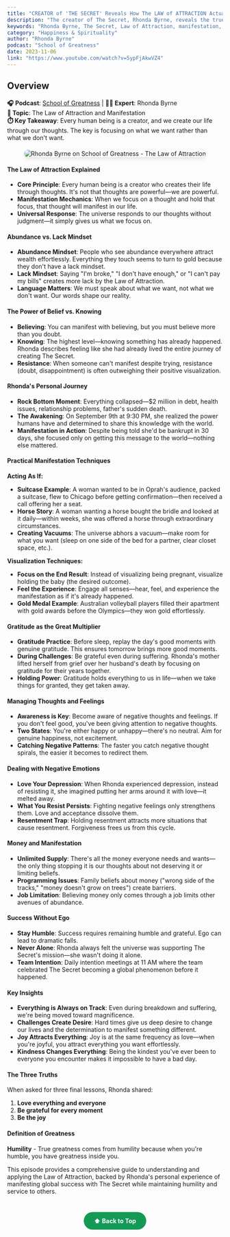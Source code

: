 ```yaml
---
title: "CREATOR of 'THE SECRET' Reveals How The LAW of ATTRACTION Actually Works! | Rhonda Byrne"
description: "The creator of The Secret, Rhonda Byrne, reveals the true mechanics of the Law of Attraction, manifestation techniques, and how to overcome limiting beliefs to create your desired reality."
keywords: "Rhonda Byrne, The Secret, Law of Attraction, manifestation, Lewis Howes, School of Greatness, abundance, thoughts, feelings, gratitude"
category: "Happiness & Spirituality"
author: "Rhonda Byrne"
podcast: "School of Greatness"
date: 2023-11-06
link: "https://www.youtube.com/watch?v=5ypFjAkwVZ4"
---
```


## Overview

**🎧 Podcast**: [School of Greatness](https://lewishowes.com/sogpodcast/) | **👩‍💼 Expert**: Rhonda Byrne  
**🎯 Topic**: The Law of Attraction and Manifestation  
**⏱️ Key Takeaway**: Every human being is a creator, and we create our life through our thoughts. The key is focusing on what we want rather than what we don't want.

<div style="text-align: center; margin: 20px 0;">
  <img src="https://img.youtube.com/vi/5ypFjAkwVZ4/maxresdefault.jpg" alt="Rhonda Byrne on School of Greatness - The Law of Attraction" style="max-width: 100%; border-radius: 8px; box-shadow: 0 4px 8px rgba(0,0,0,0.1);">
</div>

#### **The Law of Attraction Explained**
- **Core Principle**: Every human being is a creator who creates their life through thoughts. It's not that thoughts are powerful—we are powerful.
- **Manifestation Mechanics**: When we focus on a thought and hold that focus, that thought will manifest in our life.
- **Universal Response**: The universe responds to our thoughts without judgment—it simply gives us what we focus on.

#### **Abundance vs. Lack Mindset**
- **Abundance Mindset**: People who see abundance everywhere attract wealth effortlessly. Everything they touch seems to turn to gold because they don't have a lack mindset.
- **Lack Mindset**: Saying "I'm broke," "I don't have enough," or "I can't pay my bills" creates more lack by the Law of Attraction.
- **Language Matters**: We must speak about what we want, not what we don't want. Our words shape our reality.

#### **The Power of Belief vs. Knowing**
- **Believing**: You can manifest with believing, but you must believe more than you doubt.
- **Knowing**: The highest level—knowing something has already happened. Rhonda describes feeling like she had already lived the entire journey of creating The Secret.
- **Resistance**: When someone can't manifest despite trying, resistance (doubt, disappointment) is often outweighing their positive visualization.

#### **Rhonda's Personal Journey**
- **Rock Bottom Moment**: Everything collapsed—$2 million in debt, health issues, relationship problems, father's sudden death.
- **The Awakening**: On September 9th at 9:30 PM, she realized the power humans have and determined to share this knowledge with the world.
- **Manifestation in Action**: Despite being told she'd be bankrupt in 30 days, she focused only on getting this message to the world—nothing else mattered.

#### **Practical Manifestation Techniques**

**Acting As If:**
- **Suitcase Example**: A woman wanted to be in Oprah's audience, packed a suitcase, flew to Chicago before getting confirmation—then received a call offering her a seat.
- **Horse Story**: A woman wanting a horse bought the bridle and looked at it daily—within weeks, she was offered a horse through extraordinary circumstances.
- **Creating Vacuums**: The universe abhors a vacuum—make room for what you want (sleep on one side of the bed for a partner, clear closet space, etc.).

**Visualization Techniques:**
- **Focus on the End Result**: Instead of visualizing being pregnant, visualize holding the baby (the desired outcome).
- **Feel the Experience**: Engage all senses—hear, feel, and experience the manifestation as if it's already happened.
- **Gold Medal Example**: Australian volleyball players filled their apartment with gold awards before the Olympics—they won gold effortlessly.

#### **Gratitude as the Great Multiplier**
- **Gratitude Practice**: Before sleep, replay the day's good moments with genuine gratitude. This ensures tomorrow brings more good moments.
- **During Challenges**: Be grateful even during suffering. Rhonda's mother lifted herself from grief over her husband's death by focusing on gratitude for their years together.
- **Holding Power**: Gratitude holds everything to us in life—when we take things for granted, they get taken away.

#### **Managing Thoughts and Feelings**
- **Awareness is Key**: Become aware of negative thoughts and feelings. If you don't feel good, you've been giving attention to negative thoughts.
- **Two States**: You're either happy or unhappy—there's no neutral. Aim for genuine happiness, not excitement.
- **Catching Negative Patterns**: The faster you catch negative thought spirals, the easier it becomes to redirect them.

#### **Dealing with Negative Emotions**
- **Love Your Depression**: When Rhonda experienced depression, instead of resisting it, she imagined putting her arms around it with love—it melted away.
- **What You Resist Persists**: Fighting negative feelings only strengthens them. Love and acceptance dissolve them.
- **Resentment Trap**: Holding resentment attracts more situations that cause resentment. Forgiveness frees us from this cycle.

#### **Money and Manifestation**
- **Unlimited Supply**: There's all the money everyone needs and wants—the only thing stopping it is our thoughts about not deserving it or limiting beliefs.
- **Programming Issues**: Family beliefs about money ("wrong side of the tracks," "money doesn't grow on trees") create barriers.
- **Job Limitation**: Believing money only comes through a job limits other avenues of abundance.

#### **Success Without Ego**
- **Stay Humble**: Success requires remaining humble and grateful. Ego can lead to dramatic falls.
- **Never Alone**: Rhonda always felt the universe was supporting The Secret's mission—she wasn't doing it alone.
- **Team Intention**: Daily intention meetings at 11 AM where the team celebrated The Secret becoming a global phenomenon before it happened.

#### **Key Insights**
- **Everything is Always on Track**: Even during breakdown and suffering, we're being moved toward magnificence.
- **Challenges Create Desire**: Hard times give us deep desire to change our lives and the determination to manifest something different.
- **Joy Attracts Everything**: Joy is at the same frequency as love—when you're joyful, you attract everything you want effortlessly.
- **Kindness Changes Everything**: Being the kindest you've ever been to everyone you encounter makes it impossible to have a bad day.

#### **The Three Truths**
When asked for three final lessons, Rhonda shared:
1. **Love everything and everyone**
2. **Be grateful for every moment**
3. **Be the joy**

#### **Definition of Greatness**
**Humility** - True greatness comes from humility because when you're humble, you have greatness inside you.

This episode provides a comprehensive guide to understanding and applying the Law of Attraction, backed by Rhonda's personal experience of manifesting global success with The Secret while maintaining humility and service to others.

<div style="text-align: center; margin: 40px 0;">
  <a href="#" style="background: #159957; color: white; padding: 12px 24px; border-radius: 25px; text-decoration: none; font-weight: bold; display: inline-block; transition: all 0.3s ease;" onmouseover="this.style.background='#1e7e34'; this.style.transform='translateY(-2px)'" onmouseout="this.style.background='#159957'; this.style.transform='translateY(0)'">
    ⬆️ Back to Top
  </a>
</div>